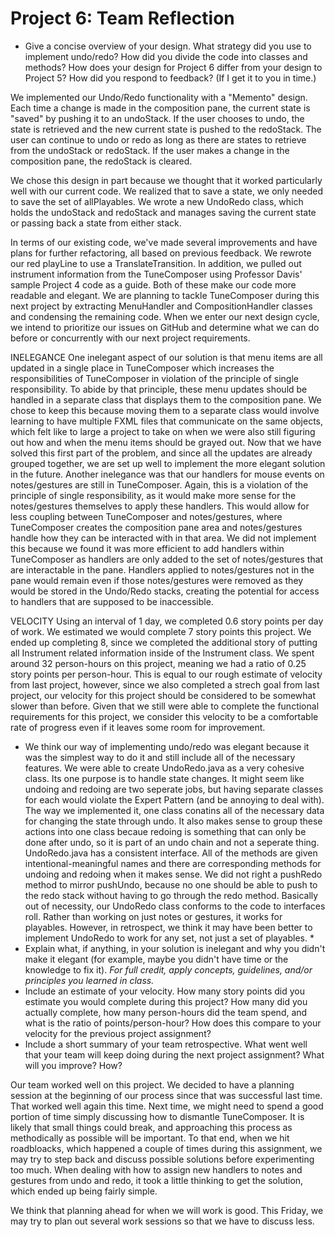 Project 6: Team Reflection
========================

*   Give a concise overview of your design. What strategy did you use to implement undo/redo? How did you divide the code into classes and methods? How does your design for Project 6 differ from your design to Project 5? How did you respond to feedback? (If I get it to you in time.)

We implemented our Undo/Redo functionality with a "Memento" design. Each time a change is made in the composition pane, the current state is "saved" by pushing it to an undoStack. If the user chooses to undo, the state is retrieved and the new current state is pushed to the redoStack. The user can continue to undo or redo as long as there are states to retrieve from the undoStack or redoStack. If the user makes a change in the composition pane, the redoStack is cleared. 

We chose this design in part because we thought that it worked particularly well with our current code. We realized that to save a state, we only needed to save the set of allPlayables. We wrote a new UndoRedo class, which holds the undoStack and redoStack and manages saving the current state or passing back a state from either stack. 

In terms of our existing code, we've made several improvements and have plans for further refactoring, all based on previous feedback. We rewrote our red playLine to use a TranslateTransition. In addition, we pulled out instrument information from the TuneComposer using Professor Davis' sample Project 4 code as a guide. Both of these make our code more readable and elegant. We are planning to tackle TuneComposer during this next project by extracting MenuHandler and CompositionHandler classes and condensing the remaining code. When we enter our next design cycle, we intend to prioritize our issues on GitHub and determine what we can do before or concurrently with our next project requirements. 

INELEGANCE
One inelegant aspect of our solution is that menu items are all updated in a single place in TuneComposer which increases the responsibilities of TuneComposer in violation of the principle of single responsibility. To abide by that principle, these menu updates should be handled in a separate class that displays them to the composition pane. We chose to keep this because moving them to a separate class would involve learning to have multiple FXML files that communicate on the same objects, which felt like to large a project to take on when we were also still figuring out how and when the menu items should be grayed out. Now that we have solved this first part of the problem, and since all the updates are already grouped together, we are set up well to implement the more elegant solution in the future. Another inelegance was that our handlers for mouse events on notes/gestures are still in TuneComposer. Again, this is a violation of the principle of single responsibility, as it would make more sense for the notes/gestures themselves to apply these handlers. This would allow for less coupling between TuneComposer and notes/gestures, where TuneComposer creates the composition pane area and notes/gestures handle how they can be interacted with in that area. We did not implement this because we found it was more efficient to add handlers within TuneComposer as handlers are only added to the set of notes/gestures that are interactable in the pane. Handlers applied to notes/gestures not in the pane would remain even if those notes/gestures were removed as they would be stored in the Undo/Redo stacks, creating the potential for access to handlers that are supposed to be inaccessible.

VELOCITY
Using an interval of 1 day, we completed 0.6 story points per day of work. We estimated we would complete 7 story points this project. We ended up completing 8, since we completed the additional story of putting all Instrument related information inside of the Instrument class. We spent around 32 person-hours on this project, meaning we had a ratio of 0.25 story points per person-hour. This is equal to our rough estimate of velocity from last project, however, since we also completed a strech goal from last project, our velocity for this project should be considered to be somewhat slower than before. Given that we still were able to complete the functional requirements for this project, we consider this velocity to be a comfortable rate of progress even if it leaves some room for improvement. 

*   We think our way of implementing undo/redo was elegant because it was the
simplest way to do it and still include all of the necessary features. We were
able to create UndoRedo.java as a very cohesive class. Its one purpose is to
handle state changes. It might seem like undoing and redoing are two seperate
jobs, but having separate classes for each would violate the Expert Pattern
(and be annoying to deal with). The way we implemented it, one class conatins
all of the necessary data for changing the state through undo. It also makes
sense to group these actions into one class becaue redoing is something that
can only be done after undo, so it is part of an undo chain and not a seperate
thing. UndoRedo.java has a consistent interface. All of the methods are given
intentional-meaningful names and there are corresponding methods for undoing
and redoing when it makes sense. We did not right a pushRedo method to mirror
pushUndo, because no one should be able to push to the redo stack without
having to go through the redo method. Basically out of necessity, our UndoRedo
class conforms to the code to interfaces roll. Rather than working on just
notes or gestures, it works for playables. However, in retrospect, we think it
may have been better to implement UndoRedo to work for any set, not just a set
of playables. *
*   Explain what, if anything, in your solution is inelegant and why you didn't make it elegant (for example, maybe you didn't have time or the knowledge to fix it). *For full credit, apply concepts, guidelines, and/or principles you learned in class.*
*   Include an estimate of your velocity. How many story points did you estimate you would complete during this project? How many did you actually complete, how many person-hours did the team spend, and what is the ratio of points/person-hour? How does this compare to your velocity for the previous project assignment?
*   Include a short summary of your team retrospective. What went well that your team will keep doing during the next project assignment? What will you improve? How?

Our team worked well on this project. We decided to have a planning session at the beginning of our process since that was successful last time. That worked well again this time. Next time, we might need to spend a good portion of time simply discussing how to dismantle TuneComposer. It is likely that small things could break, and approaching this process as methodically as possible will be important. To that end, when we hit roadbloacks, which happened a couple of times during this assignment, we may try to step back and discuss possible solutions before experimenting too much. When dealing with how to assign new handlers to notes and gestures from undo and redo, it took a little thinking to get the solution, which ended up being fairly simple. 

We think that planning ahead for when we will work is good. This Friday, we may try to plan out several work sessions so that we have to discuss less. 


